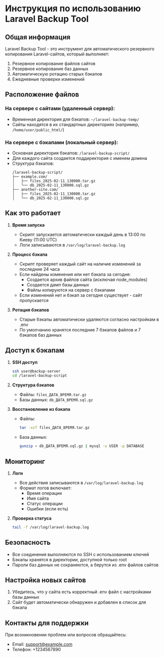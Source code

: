 # Инструкция по использованию Laravel Backup Tool

## Общая информация

Laravel Backup Tool - это инструмент для автоматического резервного копирования Laravel-сайтов, который выполняет:
1. Резервное копирование файлов сайтов
2. Резервное копирование баз данных
3. Автоматическую ротацию старых бэкапов
4. Ежедневные проверки изменений

## Расположение файлов

### На сервере с сайтами (удаленный сервер):
- Временная директория для бэкапов: `~/laravel-backup-temp/`
- Сайты находятся в их стандартных директориях (например, `/home/user/public_html/`)

### На сервере с бэкапами (локальный сервер):
- Основная директория бэкапов: `/laravel-backup-script/`
- Для каждого сайта создается поддиректория с именем домена
- Структура бэкапов:
  ```
  /laravel-backup-script/
  ├── example.com/
  │   ├── files_2025-02-11_130000.tar.gz
  │   └── db_2025-02-11_130000.sql.gz
  ├── another-site.com/
  │   ├── files_2025-02-11_130000.tar.gz
  │   └── db_2025-02-11_130000.sql.gz
  ```

## Как это работает

1. **Время запуска**
   - Скрипт запускается автоматически каждый день в 13:00 по Киеву (11:00 UTC)
   - Логи записываются в `/var/log/laravel-backup.log`

2. **Процесс бэкапа**
   - Скрипт проверяет каждый сайт на наличие изменений за последние 24 часа
   - Если найдены изменения или нет бэкапа за сегодня:
     * Создается архив файлов сайта (исключая node_modules)
     * Создается дамп базы данных
     * Файлы копируются на сервер с бэкапами
   - Если изменений нет и бэкап за сегодня существует - сайт пропускается

3. **Ротация бэкапов**
   - Старые бэкапы автоматически удаляются согласно настройкам в .env
   - По умолчанию хранятся последние 7 бэкапов файлов и 7 бэкапов баз данных

## Доступ к бэкапам

1. **SSH доступ**
   ```bash
   ssh user@backup-server
   cd /laravel-backup-script
   ```

2. **Структура бэкапов**
   - Файлы: `files_ДАТА_ВРЕМЯ.tar.gz`
   - Базы данных: `db_ДАТА_ВРЕМЯ.sql.gz`

3. **Восстановление из бэкапа**
   - Файлы:
     ```bash
     tar -xzf files_ДАТА_ВРЕМЯ.tar.gz
     ```
   - База данных:
     ```bash
     gunzip < db_ДАТА_ВРЕМЯ.sql.gz | mysql -u USER -p DATABASE
     ```

## Мониторинг

1. **Логи**
   - Все действия записываются в `/var/log/laravel-backup.log`
   - Формат логов включает:
     * Время операции
     * Имя сайта
     * Статус операции
     * Ошибки (если есть)

2. **Проверка статуса**
   ```bash
   tail -f /var/log/laravel-backup.log
   ```

## Безопасность

- Все соединения выполняются по SSH с использованием ключей
- Бэкапы хранятся в директории, доступной только root
- Пароли баз данных не сохраняются, а берутся из .env файлов сайтов

## Настройка новых сайтов

1. Убедитесь, что у сайта есть корректный .env файл с настройками базы данных
2. Сайт будет автоматически обнаружен и добавлен в список для бэкапа

## Контакты для поддержки

При возникновении проблем или вопросов обращайтесь:
- Email: support@example.com
- Телефон: +1234567890
